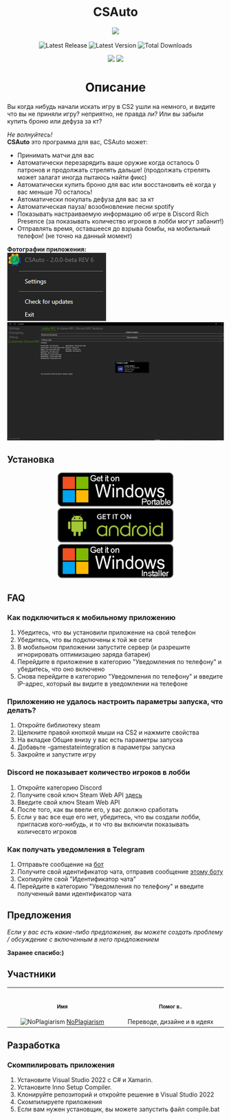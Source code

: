 <h1 align="center">CSAuto</h1>
<!--
<p align="center">
   <a href="https://www.virustotal.com/gui/file/f68ba52499a4158e2d72876c33ea8ee5ade3ab496b2da4bbcb109383a29a61ed?nocache=1"><img src="https://github.com/MurkyYT/CSAuto/blob/dev/virustotal_icon.png?raw=true" height="40" alt="VirusTotal scan"></a>
</p>
-->
<p align="center">
  <a href="https://discord.gg/57ZEVZgm5W"><img src="https://dcbadge.vercel.app/api/server/57ZEVZgm5W"></a>
</p>
<p align="center">
  <img width="auto" src="https://img.shields.io/github/release-date/murkyyt/csauto?label=Latest%20release&style=for-the-badge" alt="Latest Release">
  <img width="auto" src="https://img.shields.io/github/v/tag/murkyyt/csauto?label=Latest%20version&style=for-the-badge" alt="Latest Version">
  <img width="auto" src="https://img.shields.io/github/downloads/murkyyt/csauto/total?color=brightgreen&label=Total%20downloads&style=for-the-badge" alt="Total Downloads">
</p>
<p align="center">
  <a href="https://github.com/MurkyYT/CSAuto/blob/master/README.md"><img src="https://img.shields.io/badge/язык-англ-red.svg?style=for-the-badge"></a>
  <a href="https://github.com/MurkyYT/CSAuto/blob/master/Docs/README_ru.md"><img src="https://img.shields.io/badge/язык-рус-yellow.svg?style=for-the-badge"></a>
</p>

<h1 align="center">Описание</h1>
Вы когда нибудь начали искать игру в CS2 ушли на немного, и видите что вы не приняли игру?
неприятно, не правда ли?
Или вы забыли купить броню или дефуза за кт?

*Не волнуйтесь!*  
**CSAuto** это программа для вас, CSAuto может:
* Принимать матчи для вас
* Автоматически перезарядить ваше оружие когда осталось 0 патронов и продолжать стрелять дальше! (продолжать стрелять может залагат иногда пытаюсь найти фикс)
* Автоматически купить броню для вас или восстановить её когда у вас меньше 70 осталось!
* Автоматически покупать дефуза для вас за кт
* Автоматическая пауза/ возобновление песни spotify
* Показывать настраиваемую информацию об игре в Discord Rich Presence (за показывать количество игроков в лобби могут забанит!)
* Отправлять время, оставшееся до взрыва бомбы, на мобильный телефон! (не точно на данный момент)

**Фотографии приложения:**  
![right-click-menu](../Images/menuimage.png)
![gui-menu](../Images/appimage.png)
## Установка
<p align="center">    
<a href="https://github.com/murkyyt/csauto/releases/latest/download/CSAuto_Portable.zip"><img src="../Images/windows-portable-badge.png" height ="80" alt="Get On Windows (Portable)"></a>
<a href="https://github.com/murkyyt/csauto/releases/latest/download/CSAuto_Android.apk"><img src="../Images/android-badge.png" height ="80" alt="Get On Android"></a>
<a href="https://github.com/murkyyt/csauto/releases/latest/download/CSAuto_Installer.exe"><img src="../Images/windows-installer-badge.png" height ="80" alt="Get On Windows (Installer)"></a>
</p>

## FAQ
### **Как подключиться к мобильному приложению**
   1. Убедитесь, что вы установили приложение на свой телефон
   2. Убедитесь, что вы подключены к той же сети
   3. В мобильном приложении запустите сервер (и разрешите игнорировать оптимизацию заряда батареи)
   4. Перейдите в приложение в категорию "Уведомления по телефону" и убедитесь, что оно включено
   5. Снова перейдите в категорию "Уведомления по телефону" и введите IP-адрес, который вы видите в уведомлении на телефоне
### Приложению не удалось настроить параметры запуска, что делать?
  1. Откройте библиотеку steam
  2. Щелкните правой кнопкой мыши на CS2 и нажмите свойства
  3. На вкладке Общие внизу у вас есть параметры запуска
  4. Добавьте -gamestateintegration в параметры запуска
  5. Закройте и запустите игру
### **Discord не показывает количество игроков в лобби**
   1. Откройте категорию Discord
   2. Получите свой ключ Steam Web API [здесь](https://steamcommunity.com/dev)
   3. Введите свой ключ Steam Web API
   5. После того, как вы ввели его, у вас должно сработать
   6. Если у вас все еще его нет, убедитесь, что вы создали лобби, пригласив кого-нибудь, и то что вы вклюичли показывать количесвто игроков
### **Как получать уведомления в Telegram**
   1. Отправьте сообщение на [бот](https://t.me/csautonotification_bot)
   2. Получите свой идентификатор чата, отправив сообщение [этому боту](https://t.me/raw_info_bot)
   3. Скопируйте свой "Идентификатор чата"
   4. Перейдите в категорию "Уведомления по телефону" и введите полученный вами идентификатор чата
## Предложения
*Если у вас есть какие-либо предложения, вы можете создать проблему / обсуждение с включенным в него предложением*

**Заранее спасибо:)**
## Участники
<table>
<tr>
<th align="center">
<img width="441" height="0">
<p> 
<small>
Имя
</small>
</p>
</th>
<th align="center">
<img width="441" height="0">
<p> 
<small>
Помог в..
</small>
</p>
</th>
</tr>
<tr>
<td align="center">
<img src="https://github.com/NoPlagiarism.png?size=30" alt="NoPlagiarism"/>
<a href="https://github.com/NoPlagiarism"> NoPlagiarism </a>
</td>
<td align="center">
Переводе, дизайне и в идеях
</td>
</tr>
</table>

## Разработка

### Скомпилировать приложения

1. Установите Visual Studio 2022 с C# и Xamarin.
2. Установите Inno Setup Compiler.
3. Клонируйте репозиторий и откройте решение в Visual Studio 2022
4. Скомпилируете приложения
5. Если вам нужен установщик, вы можете запустить файл compile.bat
